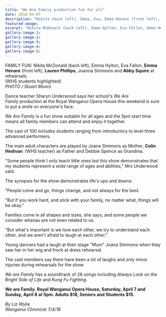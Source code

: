 ```yaml
---
title: "We Are Family production fun for all"
date: 2018-04-07
description: "Nikita (back left), Emma, Eva, Emma Henare (front left), Lauren Phillips, Joanna & Abby Squire at rehearsals..."
featured-image: 
excerpt: "Nikita McDonald (back left), Emma Hylton, Eva Fallon, Emma Henare (front left), Lauren Phillips, Joanna Simmons and Abby Squire at rehearsals."
gallery-image-1: 
gallery-image-2: 
gallery-image-3: 
gallery-image-4: 
gallery-image-5: 
---
```


<p><span>FAMILY FUN: Nikita McDonald (back left), Emma Hylton, Eva Fallon, <strong>Emma Henare</strong>&nbsp;(front left), <strong>Lauren Phillips</strong>, Joanna Simmons and <strong>Abby Squire</strong> at rehearsals. <br />(WHS students <span>highlighted</span>)<br /><em>PHOTO / Stuart Munro</em></span></p>
<p class="element element-paragraph">Dance teacher Sharyn Underwood says her school's&nbsp;<em>We Are Family</em>&nbsp;production at the Royal Wanganui Opera House this weekend is sure to put a smile on everyone's face.</p>
<p class="element element-paragraph"><em>We Are Family</em>&nbsp;is a fun show suitable for all ages and the 5pm start time means all family members can attend and enjoy it together.</p>
<p class="element element-paragraph">The cast of 100 includes students ranging from introductory to level three advanced performers.</p>
<p class="element element-paragraph">The main adult characters are played by Joana Simmons as Mother, <strong>Colin Hedivan&nbsp;</strong> <span>(WHS teacher)&nbsp;</span>as Father and Debbie Spence as Grandma.</p>
<p class="element element-paragraph">"Some people think I only teach little ones but this show demonstrates that my students represent a wide range of ages and abilities," Mrs Underwood said.</p>
<p class="element element-paragraph">The synopsis for the show demonstrates life's ups and downs.</p>
<p class="element element-paragraph">"People come and go, things change, and not always for the best.</p>
<p class="element element-paragraph">"But if you work hard, and stick with your family, no matter what, things will be okay."</p>
<p class="element element-paragraph">Families come in all shapes and sizes, she says, and some people we consider whanau are not even related to us.</p>
<p class="element element-paragraph">"But what's important is we love each other, we try to understand each other, and we aren't afraid to laugh at each other."</p>
<p class="element element-paragraph">Young dancers had a laugh at their stage "Mum" Joana Simmons when they saw her in her wig and frock at dress rehearsal.</p>
<p class="element element-paragraph">The cast members say there have been a lot of laughs and only minor injuries during rehearsals for the show.</p>
<p class="element element-paragraph"><em>We are Family</em>&nbsp;has a soundtrack of 26 songs including&nbsp;<em>Always Look on the Bright Side of Life</em>&nbsp;and&nbsp;<em>Kung Fu Fighting</em>.</p>
<p class="element element-paragraph"><strong>We are Family. Royal Wanganui Opera House, Saturday, April 7 and Sunday, April 8 at 5pm. Adults $18, Seniors and Students $15.</strong></p>
<p><em>By Liz Wylie</em><br /><em>Wanganui Chronicle 7/4/18</em></p>


